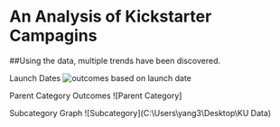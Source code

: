 # An Analysis of Kickstarter Campagins
##Using the data, multiple trends have been discovered.

Launch Dates
![outcomes based on launch date](file:///C:/Users/yang3/Desktop/KU%20Data/outcomes%20based%20on%20launch%20date.png)

Parent Category Outcomes
![Parent Category]

Subcategory Graph
![Subcategory](C:\Users\yang3\Desktop\KU Data)
